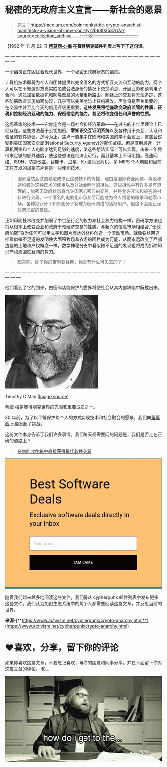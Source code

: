 # 秘密的无政府主义宣言——新社会的愿景

> 原文：<https://medium.com/coinmonks/the-crypto-anarchist-manifesto-a-vision-of-new-society-2b6803537d7a?source=collection_archive---------8----------------------->

【1992 年 11 月 22 日 [**蒂莫西·c·梅**](https://en.wikipedia.org/wiki/Timothy_C._May) **在赛博朋克邮件列表上写下了这句话。**

— — — — — — — — — — — — — — — — — — — — — — — — — — — — — —

一个幽灵正在困扰着现代世界，一个秘密无政府状态的幽灵。

计算机技术即将为个人和团体提供以完全匿名的方式相互交流和互动的能力。两个人可以在不知道对方真实姓名或合法身份的情况下交换消息、开展业务和谈判电子合同。通过加密数据包和防篡改盒的大量重新路由，网络上的交互将无法追踪，这些防篡改盒实施加密协议，几乎可以完美地防止任何篡改。声誉将是至关重要的，在交易中甚至比今天的信用评级更重要。**这些发展将彻底改变政府监管的性质、征税和控制经济互动的能力、保密信息的能力，甚至将改变信任和声誉的性质。**

这场革命的技术——它肯定会是一场社会和经济革命——在过去的十年里理论上已经存在。这些方法基于公钥加密、**零知识交互证明系统**以及各种用于交互、认证和验证的软件协议。迄今为止，焦点一直集中在欧洲和美国的学术会议上，这些会议受到美国国家安全局(National Security Agency)的密切监控。但是直到最近，计算机网络和个人电脑才达到足够的速度，使这些想法实际上可以实现。未来十年将带来足够的额外速度，使这些想法在经济上可行，而且基本上不可阻挡。高速网络、ISDN、防篡改盒、智能卡、卫星、Ku 波段发射机、多 MIPS 个人电脑和目前正在开发的加密芯片将是一些使能技术。

> 国家当然会试图减缓或停止这种技术的传播，理由是国家安全问题、毒贩和逃税者对这种技术的使用以及对社会解体的担忧。这些担忧中有许多是有道理的；加密无政府状态将允许国家机密自由交易，并将允许非法和被盗的材料进行交易。一个匿名的电脑化市场甚至可能成为令人憎恶的暗杀和勒索市场。各种犯罪分子和外国分子将成为密码网络的活跃用户。但这不会阻止无政府加密的蔓延。

正如印刷技术改变并削弱了中世纪行会的权力和社会权力结构一样，密码学方法也将从根本上改变企业和政府干预经济交易的性质。与新兴的信息市场相结合,“无政府加密”将为任何可以用文字和图片表达的材料创造一个流动市场。就像铁丝网这样看似微不足道的发明使大面积牧场和农场的围栏成为可能，从而永远改变了西部边疆的土地和产权概念一样，数学神秘分支中看似微不足道的发现也将成为拆除知识产权周围铁丝网的剪刀。

> 起来吧，除了你的带刺铁丝网，你没有什么可失去的了！

— — — — — — — — — — — — — — — — — — — — — — — — — — — — — — —

他们看到了它的到来，由密码功能保护的世界将使社会从其内部缺陷中解放出来。

![](img/fb9a46fdb6a3242cf45db85f083fd6c8.png)

Timothy C May ([Image source](https://decentralized.hcpp.cz/))

蒂姆·梅是赛博朋克世界的先驱和重要成员之一。

30 年前，为了以平等保护每个人的方式实现技术和社会融合的愿景，我们向[蒂莫西·c·梅](https://en.wikipedia.org/wiki/Timothy_C._May)发起了挑战。

这份文件本身告诉了我们许多事情。我们每天都需要问的问题是，我们是否走在正确的道路上？

> [在您的收件箱中直接获得最佳软件交易](https://coincodecap.com/?utm_source=coinmonks)

[![](img/7c0b3dfdcbfea594cc0ae7d4f9bf6fcb.png)](https://coincodecap.com/?utm_source=coinmonks)

随着我们越来越多地阅读这些文件，我们将从 cypherpunk 邮件列表中发布更多这些文件。我们认为加密生态系统中的每个人都需要阅读这篇文章，并反思当前的世界。

**来源-**[**https://www.activism.net/cypherpunk/crypto-anarchy.html**](https://www.activism.net/cypherpunk/crypto-anarchy.html)

# ❤️喜欢，分享，留下你的评论

如果你喜欢这篇文章，不要忘记喜欢，与你的朋友和同事分享，并在下面留下你对这篇文章的评论。
和…

![](img/53fadb2e7b9706d1af062b0cee527d85.png)